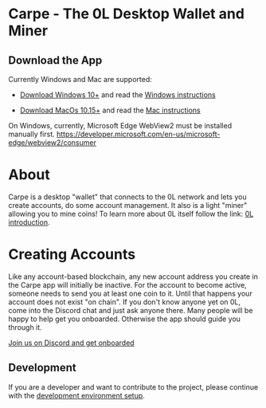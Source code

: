 # Carpe - The 0L Desktop Wallet and Miner

## Download the App

Currently Windows and Mac are supported:

- [Download Windows 10+](https://github.com/OLSF/carpe/releases/download/v0.2.2/carpe_0.2.1_x64.msi) and read the [Windows instructions](docs/start-carpe-windows.md)

- [Download MacOs 10.15+](https://github.com/OLSF/carpe/releases/download/v0.2.2/carpe-macos-10.15.dmg) and read the [Mac instructions](docs/start-carpe-mac.md)


On Windows, currently, Microsoft Edge WebView2 must be installed manually first.
https://developer.microsoft.com/en-us/microsoft-edge/webview2/consumer

# About
Carpe is a desktop "wallet" that connects to the 0L network and lets you create accounts, do some account management.  It also is a light "miner" allowing you to mine coins! To learn more about 0L itself follow the link: [0L introduction](https://github.com/OLSF/libra#readme).

# Creating Accounts
Like any account-based blockchain, any new account address you create in the Carpe app will initially be inactive. For the account to become active, someone needs to send you at least one coin to it. Until that happens your account does not exist "on chain". If you don't know anyone yet on 0L, come into the Discord chat and just ask anyone there. Many people will be happy to help get you onboarded. Otherwise the app should guide you through it.

[Join us on Discord and get onboarded](https://discord.gg/AzCp63pggW)


## Development

If you are a developer and want to contribute to the project, please continue with the [development environment setup](docs/devs/get-started.md).



